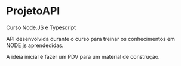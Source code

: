 # ProjetoAPI
Curso Node.JS e Typescript

API desenvolvida durante o curso para treinar os conhecimentos em NODE.js aprendedidas.

A ideia inicial é fazer um PDV para um material de construção.
